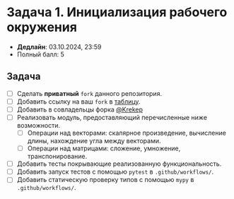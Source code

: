 # Задача 1. Инициализация рабочего окружения

* **Дедлайн**: 03.10.2024, 23:59
* Полный балл: 5

## Задача

- [ ] Сделать **приватный** `fork` данного репозитория.
- [ ] Добавить ссылку на ваш `fork` в [таблицу](https://docs.google.com/spreadsheets/d/1h29GyiGds4PvkNSZqw_1VYGAAcFNKr0j-YzTJLWTHR4/edit?usp=sharing).
- [ ] Добавить в совладельцы форка [@Krekep](https://github.com/Krekep)
- [ ] Реализовать модуль, предоставляющий перечисленные ниже возможности.
  - [ ] Операции над векторами: скалярное произведение, вычисление длины, нахождение угла между векторами.
  - [ ] Операции над матрицами: сложение, умножение, транспонирование.
- [ ] Добавить тесты покрывающие реализованную функциональность.
- [ ] Добавить запуск тестов с помощью `pytest` в `.github/workflows/`.
- [ ] Добавить статическую проверку типов с помощью `mypy` в `.github/workflows/`.
